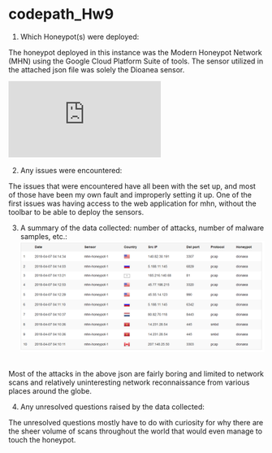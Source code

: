 # codepath_Hw9

1. Which Honeypot(s) were deployed:

The honeypot deployed in this instance was the Modern Honeypot Network (MHN) using the Google Cloud Platform Suite of tools. 
The sensor utilized in the attached json file was solely the Dioanea sensor. 

![](https://github.com/baronanriel/codepath_Hw9/blob/master/newsession.json)

2. Any issues were encountered:

The issues that were encountered have all been with the set up, and most of those have been my own fault and improperly setting it up. 
One of the first issues was having access to the web application for mhn, without the toolbar to be able to deploy the sensors. 


3. A summary of the data collected: number of attacks, number of malware samples, etc.:
![](https://github.com/baronanriel/codepath_Hw9/blob/master/sessionAttacks_Hw9.png)
![]()

Most of the attacks in the above json are fairly boring and limited to network scans and relatively uninteresting 
network reconnaissance from various places around the globe.


4. Any unresolved questions raised by the data collected:

The unresolved questions mostly have to do with curiosity for why there are the sheer volume of scans throughout the world that would even manage to touch the honeypot. 
